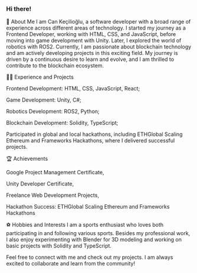 ### Hi there!

🚀 About Me
I am Can Keçilioğlu, a software developer with a broad range of experience across different areas of technology. I started my journey as a Frontend Developer, working with HTML, CSS, and JavaScript, before moving into game development with Unity. Later, I explored the world of robotics with ROS2. Currently, I am passionate about blockchain technology and am actively developing projects in this exciting field. My journey is driven by a continuous desire to learn and evolve, and I am thrilled to contribute to the blockchain ecosystem.

👨‍💻 Experience and Projects

Frontend Development: HTML, CSS, JavaScript, React;

Game Development: Unity, C#;

Robotics Development: ROS2, Python;

Blockchain Development: Solidity, TypeScript;

Participated in global and local hackathons, including ETHGlobal Scaling Ethereum and Frameworks Hackathons, where I delivered successful projects.

🏆 Achievements

Google Project Management Certificate,

Unity Developer Certificate,

Freelance Web Development Projects,

Hackathon Success: ETHGlobal Scaling Ethereum and Frameworks Hackathons

⚽ Hobbies and Interests
I am a sports enthusiast who loves both participating in and following various sports. Besides my professional work, I also enjoy experimenting with Blender for 3D modeling and working on basic projects with Solidity and TypeScript.


Feel free to connect with me and check out my projects. I am always excited to collaborate and learn from the community!

<!--
**cankecilioglu/cankecilioglu** is a ✨ _special_ ✨ repository because its `README.md` (this file) appears on your GitHub profile.

Here are some ideas to get you started:

- 🔭 I’m currently working on ...
- 🌱 I’m currently learning ...
- 👯 I’m looking to collaborate on ...
- 🤔 I’m looking for help with ...
- 💬 Ask me about ...
- 📫 How to reach me: ...
- 😄 Pronouns: ...
- ⚡ Fun fact: ...
-->
